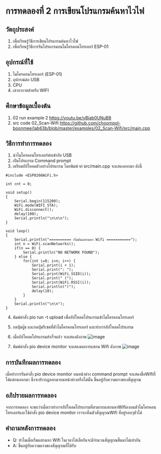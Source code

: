 # การทดลองที่ 2 การเขียนโปรแกรมค้นหาไวไฟ
## วัตถุประสงค์
1. เพื่อเรียนรู้วิธีการเขียนโปรแกรมค้นหาไวไฟ
2. เพื่อเรียนรู้วิธีการรันโปรแกรมบนไมโครคอนโทรเลอร์ ESP-01
## อุปกรณ์ที่ใช้
1. ไมโครคอนโทรเลอร์ (ESP-01)
2. อุปกรณ์ต่อ USB
3. CPU
4. เสาอากาศสำหรับ WIFI
## ศึกษาข้อมูลเบื้องต้น
1. 02 run example 2 https://youtu.be/yBjab0UNuB8
2. src code 02_Scan-Wifi https://github.com/choompol-boonmee/lab63b/blob/master/examples/02_Scan-Wifi/src/main.cpp
## วิธีการทำการทดลอง 
1. นำไมโครคอนโทรเลอร์ต่อเข้ากับ USB
2. เปิดโปรแกรม Command prompt
3. เตรียมอัปโหลดตัวอย่างโปรแกรม โดยพิมพ์ vi src/main.cpp จะแสดงออกมา ดังนี้
``` #include <Arduino.h>
#include <ESP8266WiFi.h>

int cnt = 0;

void setup()
{
	Serial.begin(115200);
	WiFi.mode(WIFI_STA);
	WiFi.disconnect();
	delay(100);
	Serial.println("\n\n\n");
}

void loop()
{
	Serial.println("========== เริ่มต้นแสกนหา Wifi ===========");
	int n = WiFi.scanNetworks();
	if(n == 0) {
		Serial.println("NO NETWORK FOUND");
	} else {
		for(int i=0; i<n; i++) {
			Serial.print(i + 1);
			Serial.print(": ");
			Serial.print(WiFi.SSID(i));
			Serial.print(" (");
			Serial.print(WiFi.RSSI(i));
			Serial.println(")");
			delay(10);
		}
	}
	Serial.println("\n\n");
}
```
4. พิมพ์คำสั่ง pio run -t upload เพื่ออัปโหลดโปรแกรมเข้าไมโครคอนโทรเลอร์
5. กดปุ่มบู๊ธ และกดปุ่มรีเซตที่ตัวไมโครคอนโทรเลอร์ และทำการอัปโหลดโปรแกรม
6. เมื่ออัปโหลดโปรแกรมสำเร็จแล้ว จะแสดงดังภาพ ![image](https://user-images.githubusercontent.com/80880047/112277739-a11d8380-8cb4-11eb-8289-ed996455a34a.png)

7. พิมพ์คำสั่ง pio device monitor จะแสดงผลการแสกน Wifi ดังภาพ ![image](https://user-images.githubusercontent.com/80880047/112277775-aaa6eb80-8cb4-11eb-9317-66a6c3878c2b.png)

## การบันทึกผลการทดลอง 
เมื่อทำการรันคำสั่ง pio device monitor บนหน้าต่าง command prompt จะแสดงชื่อWifiที่ได้แสกนออกมา ซึ่งจะปรากฏออกมาบนหน้าต่างหรือไม่นั้น ขึ้นอยู่กับความแรงของสัญญาณ
## อภิปรายผลการทดลอง
จากการทดลอง จะพบว่าเมื่อเราทำการอัปโหลดโปรแกรมที่สามารถแสกนหาWifiลงบนตัวไมโครคอนโทรเลอร์และใช้คำสั่ง pio device monitor เราจะเห็นตัวสัญญาณWifi ที่อยู่รอบๆตัวได้
## คำถามหลังการทดลอง
* Q: ทำไมเมื่อเริ่มแสกนหา Wifi ในเวลาไล่เลี่ยกันจะมีจำนวนสัญญาณขึ้นมาไม่เท่ากัน
* A: ขึ้นอยู่กับความแรงของสัญญาณที่ได้รับ
